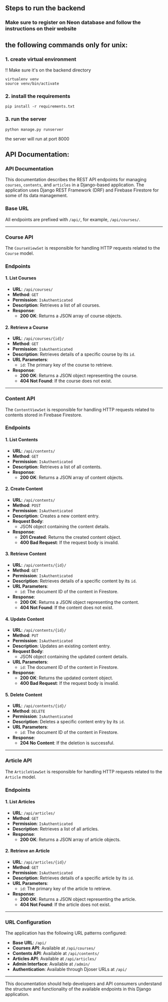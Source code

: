 ## Steps to run the backend

### Make sure to register on Neon database and follow the instructions on their website


## the following commands only for unix:

### 1. create virtual environment
!! Make sure it's on the backend directory 
```
virtualenv venv
source venv/bin/activate
```


### 2. install the requirements
```
pip install -r requirements.txt
```

### 3. run the server
```
python manage.py runserver
```
the server will run at port 8000



## API Documentation:
### API Documentation

This documentation describes the REST API endpoints for managing `courses`, `contents`, and `articles` in a Django-based application. The application uses Django REST Framework (DRF) and Firebase Firestore for some of its data management.

### Base URL
All endpoints are prefixed with `/api/`, for example, `/api/courses/`.

---

### Course API

The `CourseViewSet` is responsible for handling HTTP requests related to the `Course` model.

### Endpoints

#### 1. List Courses

- **URL**: `/api/courses/`
- **Method**: `GET`
- **Permission**: `IsAuthenticated`
- **Description**: Retrieves a list of all courses.
- **Response**:
  - **200 OK**: Returns a JSON array of course objects.

#### 2. Retrieve a Course

- **URL**: `/api/courses/{id}/`
- **Method**: `GET`
- **Permission**: `IsAuthenticated`
- **Description**: Retrieves details of a specific course by its `id`.
- **URL Parameters**:
  - `id`: The primary key of the course to retrieve.
- **Response**:
  - **200 OK**: Returns a JSON object representing the course.
  - **404 Not Found**: If the course does not exist.

---

### Content API

The `ContentViewSet` is responsible for handling HTTP requests related to contents stored in Firebase Firestore.

### Endpoints

#### 1. List Contents

- **URL**: `/api/contents/`
- **Method**: `GET`
- **Permission**: `IsAuthenticated`
- **Description**: Retrieves a list of all contents.
- **Response**:
  - **200 OK**: Returns a JSON array of content objects.

#### 2. Create Content

- **URL**: `/api/contents/`
- **Method**: `POST`
- **Permission**: `IsAuthenticated`
- **Description**: Creates a new content entry.
- **Request Body**:
  - JSON object containing the content details.
- **Response**:
  - **201 Created**: Returns the created content object.
  - **400 Bad Request**: If the request body is invalid.

#### 3. Retrieve Content

- **URL**: `/api/contents/{id}/`
- **Method**: `GET`
- **Permission**: `IsAuthenticated`
- **Description**: Retrieves details of a specific content by its `id`.
- **URL Parameters**:
  - `id`: The document ID of the content in Firestore.
- **Response**:
  - **200 OK**: Returns a JSON object representing the content.
  - **404 Not Found**: If the content does not exist.

#### 4. Update Content

- **URL**: `/api/contents/{id}/`
- **Method**: `PUT`
- **Permission**: `IsAuthenticated`
- **Description**: Updates an existing content entry.
- **Request Body**:
  - JSON object containing the updated content details.
- **URL Parameters**:
  - `id`: The document ID of the content in Firestore.
- **Response**:
  - **200 OK**: Returns the updated content object.
  - **400 Bad Request**: If the request body is invalid.

#### 5. Delete Content

- **URL**: `/api/contents/{id}/`
- **Method**: `DELETE`
- **Permission**: `IsAuthenticated`
- **Description**: Deletes a specific content entry by its `id`.
- **URL Parameters**:
  - `id`: The document ID of the content in Firestore.
- **Response**:
  - **204 No Content**: If the deletion is successful.

---

### Article API

The `ArticleViewSet` is responsible for handling HTTP requests related to the `Article` model.

### Endpoints

#### 1. List Articles

- **URL**: `/api/articles/`
- **Method**: `GET`
- **Permission**: `IsAuthenticated`
- **Description**: Retrieves a list of all articles.
- **Response**:
  - **200 OK**: Returns a JSON array of article objects.

#### 2. Retrieve an Article

- **URL**: `/api/articles/{id}/`
- **Method**: `GET`
- **Permission**: `IsAuthenticated`
- **Description**: Retrieves details of a specific article by its `id`.
- **URL Parameters**:
  - `id`: The primary key of the article to retrieve.
- **Response**:
  - **200 OK**: Returns a JSON object representing the article.
  - **404 Not Found**: If the article does not exist.

---

### URL Configuration

The application has the following URL patterns configured:

- **Base URL**: `/api/`
- **Courses API**: Available at `/api/courses/`
- **Contents API**: Available at `/api/contents/`
- **Articles API**: Available at `/api/articles/`
- **Admin Interface**: Available at `/admin/`
- **Authentication**: Available through Djoser URLs at `/api/`

---

This documentation should help developers and API consumers understand the structure and functionality of the available endpoints in this Django application.
